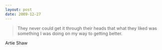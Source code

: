 ```yaml
---
layout: post
date: 2009-12-27
--- 
```


>They never could get it through their heads that what they liked was something I was doing on my way to getting better.

Artie Shaw
